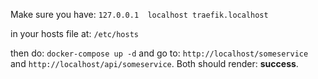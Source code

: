 Make sure you have: `127.0.0.1	localhost traefik.localhost`

in your hosts file at: `/etc/hosts`

then do: `docker-compose up -d` and go to: `http://localhost/someservice` and `http://localhost/api/someservice`. Both should render: **success**.